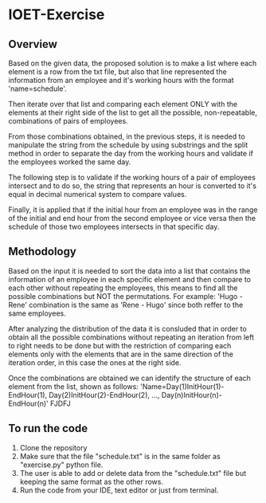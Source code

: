 # IOET-Exercise

## Overview
Based on the given data, the proposed solution is to make a list where each element is a row from the txt file, but also that line represented the information from an employee and it's working hours with the format 'name=schedule'.

Then iterate over that list and comparing each element ONLY with the elements at their right side of the list to get all the possible, non-repeatable, combinations of pairs of employees.

From those combinations obtained, in the previous steps, it is needed to manipulate the string from the schedule by using substrings and the split method in order to separate the day from the working hours and validate if the employees worked the same day.

The following step is to validate if the working hours of a pair of employees intersect and to do so, the string that represents an hour is converted to it's equal in decimal numerical system to compare values.

Finally, it is applied that if the initial hour from an employee was in the range of the initial and end hour from the second employee or vice versa then the schedule of those two employees intersects in that specific day.


## Methodology
Based on the input it is needed to sort the data into a list that contains the information of an employee in each specific element and then compare to each other without repeating the employees, this means to find all the possible combinations but NOT the permutations.
For example: 'Hugo - Rene' combination is the same as 'Rene - Hugo' since both reffer to the same employees.

After analyzing the distribution of the data it is consluded that in order to obtain all the possible combinations without repeating an iteration from left to right needs to be done but with the restriction of comparing each elements only with the elements that are in the same direction of the iteration order, in this case the ones at the right side. 

Once the combinations are obtained we can identify the structure of each element from the list, shown as follows:
'Name=Day(1)InitHour(1)-EndHour(1), Day(2)InitHour(2)-EndHour(2), ..., Day(n)InitHour(n)-EndHour(n)'
FJDFJ



## To run the code
1. Clone the repository
2. Make sure that the file "schedule.txt" is in the same folder as "exercise.py" python file.
3. The user is able to add or delete data from the "schedule.txt" file but keeping the same format as the other rows.
3. Run the code from your IDE, text editor or just from terminal.
